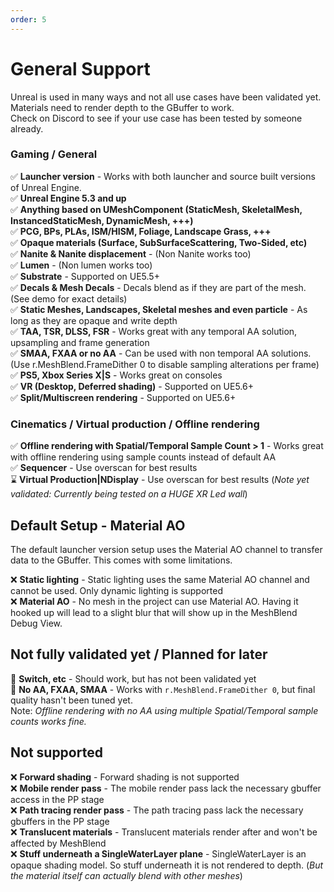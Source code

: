 ```yaml
---
order: 5
---
```


# General Support

Unreal is used in many ways and not all use cases have been validated yet. Materials need to render depth to the GBuffer to work. 
<br>
Check on Discord to see if your use case has been tested by someone already.

### Gaming / General

:white_check_mark: **Launcher version** - Works with both launcher and source built versions of Unreal Engine.
<br>
:white_check_mark: **Unreal Engine 5.3 and up**
<br>
:white_check_mark: **Anything based on UMeshComponent (StaticMesh, SkeletalMesh, InstancedStaticMesh, DynamicMesh, +++)**
<br>
:white_check_mark: **PCG, BPs, PLAs, ISM/HISM, Foliage, Landscape Grass, +++**
<br>
:white_check_mark: **Opaque materials (Surface, SubSurfaceScattering, Two-Sided, etc)**
<br>
:white_check_mark: **Nanite & Nanite displacement** - (Non Nanite works too)
<br>
:white_check_mark: **Lumen** - (Non lumen works too)
<br>
:white_check_mark: **Substrate** - Supported on UE5.5+
<br>
:white_check_mark: **Decals & Mesh Decals** - Decals blend as if they are part of the mesh. (See demo for exact details)
<br>
:white_check_mark: **Static Meshes, Landscapes, Skeletal meshes and even particle** - As long as they are opaque and write depth
<br>
:white_check_mark: **TAA, TSR, DLSS, FSR** - Works great with any temporal AA solution, upsampling and frame generation
<br>
:white_check_mark: **SMAA, FXAA or no AA** - Can be used with non temporal AA solutions. (Use r.MeshBlend.FrameDither 0 to disable sampling alterations per frame)
<br>
:white_check_mark: **PS5, Xbox Series X|S** - Works great on consoles
<br>
:white_check_mark: **VR (Desktop, Deferred shading)** - Supported on UE5.6+
<br>
:white_check_mark: **Split/Multiscreen rendering** - Supported on UE5.6+
<br>

### Cinematics / Virtual production / Offline rendering

:white_check_mark: **Offline rendering with Spatial/Temporal Sample Count > 1** - Works great with offline rendering using sample counts instead of default AA
<br>
:white_check_mark: **Sequencer** - Use overscan for best results
<br>
:hourglass: **Virtual Production|NDisplay** - Use overscan for best results (*Note yet validated: Currently being tested on a HUGE XR Led wall*)
<br>

## Default Setup - Material AO

The default launcher version setup uses the Material AO channel to transfer data to the GBuffer. This comes with some limitations.

:x: **Static lighting** - Static lighting uses the same Material AO channel and cannot be used. Only dynamic lighting is supported
<br>
:x: **Material AO** - No mesh in the project can use Material AO. Having it hooked up will lead to a slight blur that will show up in the MeshBlend Debug View.

## Not fully validated yet / Planned for later

:microscope: **Switch, etc** - Should work, but has not been validated yet
<br>
:microscope: **No AA, FXAA, SMAA** - Works with `r.MeshBlend.FrameDither 0`, but final quality hasn't been tuned yet. 
<br>
Note: *Offline rendering with no AA using multiple Spatial/Temporal sample counts works fine.*

## Not supported

:x: **Forward shading** - Forward shading is not supported
<br>
:x: **Mobile render pass** - The mobile render pass lack the necessary gbuffer access in the PP stage
<br>
:x: **Path tracing render pass** - The path tracing pass lack the necessary gbuffers in the PP stage
<br>
:x: **Translucent materials** - Translucent materials render after and won't be affected by MeshBlend
<br>
:x: **Stuff underneath a SingleWaterLayer plane** - SingleWaterLayer is an opaque shading model. So stuff underneath it is not rendered to depth. (*But the material itself can actually blend with other meshes*)
